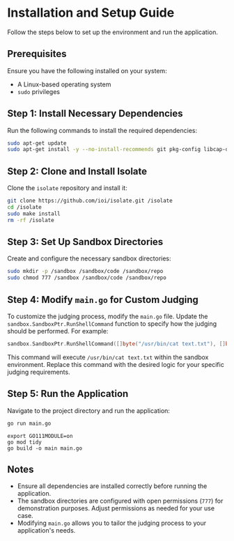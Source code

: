 # Installation and Setup Guide

Follow the steps below to set up the environment and run the application.

## Prerequisites

Ensure you have the following installed on your system:
- A Linux-based operating system
- `sudo` privileges

## Step 1: Install Necessary Dependencies

Run the following commands to install the required dependencies:

```bash
sudo apt-get update
sudo apt-get install -y --no-install-recommends git pkg-config libcap-dev libsystemd-dev ca-certificates make gcc g++ cmake python3 python3-pip python3-venv ninja-build libgtest-dev valgrind
```

## Step 2: Clone and Install Isolate

Clone the `isolate` repository and install it:

```bash
git clone https://github.com/ioi/isolate.git /isolate
cd /isolate
sudo make install
rm -rf /isolate
```

## Step 3: Set Up Sandbox Directories

Create and configure the necessary sandbox directories:

```bash
sudo mkdir -p /sandbox /sandbox/code /sandbox/repo
sudo chmod 777 /sandbox /sandbox/code /sandbox/repo
```

## Step 4: Modify `main.go` for Custom Judging

To customize the judging process, modify the `main.go` file. Update the `sandbox.SandboxPtr.RunShellCommand` function to specify how the judging should be performed. For example:

```go
sandbox.SandboxPtr.RunShellCommand([]byte("/usr/bin/cat text.txt"), []byte(codePath))
```

This command will execute `/usr/bin/cat text.txt` within the sandbox environment. Replace this command with the desired logic for your specific judging requirements.

## Step 5: Run the Application

Navigate to the project directory and run the application:

```bash
go run main.go
```

```
export GO111MODULE=on
go mod tidy
go build -o main main.go
```

## Notes

- Ensure all dependencies are installed correctly before running the application.
- The sandbox directories are configured with open permissions (`777`) for demonstration purposes. Adjust permissions as needed for your use case.
- Modifying `main.go` allows you to tailor the judging process to your application's needs.
